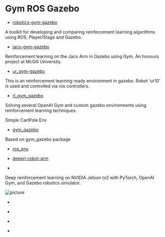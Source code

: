 # Gym ROS Gazebo

- [robotics-gym-gazebo](https://github.com/JdeRobot/robotics-gym)

A toolkit for developing and comparing reinforcement learning algorithms using ROS, Player/Stage and Gazebo.

- [jaco-gym-gazebo](https://github.com/aalexsmithh/jaco-gym)

Reinforcement learning on the Jaco Arm in Gazebo using Gym. An honours project at McGill University.

- [ur_gym-gazebo](https://github.com/TolgaOk/ur_gym)

This is an reinforcement learning ready environment in gazebo. Robot 'ur10' is used and controlled via ros controllers.

- [rl_gym_gazebo](https://github.com/nav74neet/rl_gym)

Solving several OpenAI Gym and custom gazebo environments using reinforcement learning techniques.

Simple CartPole Env

- [gym_gazebo](https://github.com/zhaolongkzz/gym_gazebo_kinetic)

Based on gym_gazebo package

- [ros_env](https://github.com/kendemu/gym-ros)


- [deeprl-robot-arm](https://github.com/gwwang16/DeepRL-Robot-Arm)
- 
Deep reinforcement learning on NVIDIA Jetson tx2 with PyTorch, OpenAI Gym, and Gazebo robotics simulator.

![picture](https://github.com/gwwang16/DeepRL-Robot-Arm/raw/master/imgs/challenge1.gif)

- []()


- []()


- []()


- []()

